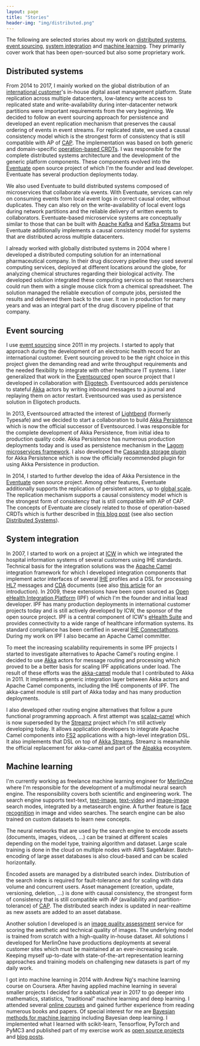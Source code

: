 ```yaml
---
layout: page
title: "Stories"
header-img: "img/distributed.png"
---
```


The following are selected stories about my work on [distributed systems](#distributed-systems), [event sourcing](#event-sourcing), 
[system integration](#system-integration) and [machine learning](#machine-learning). They primarily cover work that has 
been open-sourced but also some proprietary work.

## Distributed systems

From 2014 to 2017, I mainly worked on the global distribution of an [international customer](https://www.redbullmediahouse.com/)'s 
in-house digital asset management platform. State replication across multiple datacenters, low-latency write access to replicated 
state and write-availability during inter-datacenter network partitions were important requirements from the very beginning. 
We decided to follow an event sourcing approach for persistence and developed an event replication mechanism that preserves 
the causal ordering of events in event streams. For replicated state, we used a causal consistency model which is the strongest 
form of consistency that is still compatible with AP of [CAP](https://de.wikipedia.org/wiki/CAP-Theorem). The implementation 
was based on both generic and domain-specific [operation-based CRDTs](/2016/10/19/operation-based-crdt-framework/). I was 
responsible for the complete distributed systems architecture and the development of the generic platform components. 
These components evolved into the [Eventuate](https://github.com/RBMHTechnology/eventuate) open source project of which 
I'm the founder and lead developer. Eventuate has several production deployments today.

We also used Eventuate to build distributed systems composed of microservices that collaborate via events. With Eventuate,
services can rely on consuming events from local event logs in correct causal order, without duplicates. They can also rely 
on the write-availability of local event logs during network partitions and the reliable delivery of written events to 
collaborators. Eventuate-based microservice systems are conceptually similar to those that can be built with 
[Apache Kafka](http://kafka.apache.org/) and [Kafka Streams](http://kafka.apache.org/10/documentation/streams/) but 
Eventuate additionally implements a causal consistency model for systems that are distributed across multiple datacenters. 

I already worked with globally distributed systems in 2004 where I developed a distributed computing solution for an 
international pharmaceutical company. In their drug discovery pipeline they used several computing services, deployed at 
different locations around the globe, for analyzing chemical structures regarding their biological activity. The developed 
solution integrated these computing services so that researchers could run them with a single mouse click from a chemical 
spreadsheet. The solution managed the reliable execution of compute jobs, persisted the results and delivered them back 
to the user. It ran in production for many years and was an integral part of the drug discovery pipeline of that company.

## Event sourcing

I use [event sourcing](https://martinfowler.com/eaaDev/EventSourcing.html) since 2011 in my projects. I started to apply 
that approach during the development of an electronic health record for an international customer. Event sourcing proved 
to be the right choice in this project given the demanding read and write throughput requirements and the needed flexibility 
to integrate with other healthcare IT systems. I later generalized that work in the [Eventsourced](https://github.com/eligosource/eventsourced) 
open source project that I developed in collaboration with [Eligotech](http://www.eligotech.com/). Eventsourced adds 
persistence to stateful [Akka](https://akka.io/) actors by writing inbound messages to a journal and replaying them on 
actor restart. Eventsourced was used as persistence solution in Eligotech products. 

In 2013, Eventsourced attracted the interest of [Lightbend](https://www.lightbend.com/) (formerly Typesafe) and we decided 
to start a collaboration to build [Akka Persistence](https://doc.akka.io/docs/akka/current/persistence.html) which is now 
the official successor of Eventsourced. I was responsible for the complete development of Akka Persistence, from initial 
idea to production quality code. Akka Persistence has numerous production deployments today and is used as persistence 
mechanism in the [Lagom microservices framework](https://www.lagomframework.com/). I also developed the 
[Cassandra storage plugin](https://github.com/akka/akka-persistence-cassandra) for Akka Persistence which is now the 
officially recommended plugin for using Akka Persistence in production. 

In 2014, I started to further develop the idea of Akka Persistence in the [Eventuate](https://github.com/RBMHTechnology/eventuate) 
open source project. Among other features, Eventuate additionally supports the replication of persistent actors, up to 
[global scale](/2015/01/13/event-sourcing-at-global-scale/). The replication mechanism supports a causal consistency model 
which is the strongest form of consistency that is still compatible with AP of CAP. The concepts of Eventuate are closely 
related to those of operation-based CRDTs which is further described in [this blog post](/2016/10/19/operation-based-crdt-framework/) 
(see also section [Distributed Systems](#distributed-systems)). 

## System integration

In 2007, I started to work on a project at [ICW](https://icw-global.com/) in which we integrated the hospital information systems of several customers
using IHE standards. Technical basis for the integration solutions was the [Apache Camel](http://camel.apache.org/) 
integration framework for which I developed integration components that implement actor interfaces of several 
[IHE](https://www.ihe.net/) profiles and a DSL for processing  [HL7](http://www.hl7.org/) messages and 
[CDA](http://hl7.de/themen/hl7-cda-clinical-document-architecture/) documents (see also 
[this article](https://dzone.com/articles/introduction-open-ehealth) for an introduction). In 2009, these extensions have 
been open sourced as [Open eHealth Integration Platform](http://oehf.github.io/ipf/) (IPF) of which I'm the founder and 
initial lead developer. IPF has many production deployments in international customer projects today and is still actively 
developed by ICW, the sponsor of the open source project. IPF is a central component of ICW's 
[eHealth Suite](https://icw-global.com/icw-ehealth-suite/) and provides connectivity to a wide range of healthcare information 
systems. Its standard compliance has been certified in several [IHE Connectathons](https://www.ihe.net/connectathon.aspx). 
During my work on IPF I also became an Apache Camel committer. 

To meet the increasing scalability requirements in some IPF projects I started to investigate alternatives to Apache Camel's 
routing engine. I decided to use [Akka](https://akka.io/) actors for message routing and processing which proved to be a 
better basis for scaling IPF applications under load. The result of these efforts was the 
[akka-camel](https://doc.akka.io/docs/akka/2.5.4/scala/camel.html) module that I contributed to Akka in 2011. It implements 
a generic integration layer between Akka actors and Apache Camel components, including the IHE components of IPF. The 
akka-camel module is still part of Akka today and has many production deployments.

I also developed other routing engine alternatives that follow a pure functional programming approach. A first attempt was 
[scalaz-camel](https://github.com/krasserm/scalaz-camel) which is now superseded by the [Streamz](https://github.com/krasserm/streamz) 
project which I'm still actively developing today. It allows application developers to integrate Apache Camel components 
into [FS2](https://github.com/functional-streams-for-scala/fs2) applications with a high-level integration DSL. It also 
implements that DSL on top of [Akka Streams](https://doc.akka.io/docs/akka/current/stream/index.html). Streamz is meanwhile 
the official replacement for akka-camel and part of the [Alpakka](https://github.com/akka/alpakka) ecosystem.

## Machine learning

I'm currently working as freelance machine learning engineer for [MerlinOne](https://merlinone.com/) where I'm responsible 
for the development of a multimodal neural search engine. The responsibility covers both scientific and engineering work. 
The search engine supports text-text, [text-image](https://merlinone.com/nomad/), [text-video](https://merlinone.com/nomad-for-video/)
and [image-image](https://merlinone.com/solutions/merlin-ai-visual-similarity/) search modes, integrated by a metasearch 
engine. A further feature is [face recognition](https://merlinone.com/solutions/merlin-ai-facial-recognition/) in image
and video searches. The search engine can be also trained on custom datasets to learn new concepts.

The neural networks that are used by the search engine to encode assets (documents, images, videos, ...) can be trained
at different scales depending on the model type, training algorithm and dataset. Large scale training is done in the 
cloud on multiple nodes with AWS SageMaker. Batch-encoding of large asset databases is also cloud-based and can be 
scaled horizontally. 

Encoded assets are managed by a distributed search index. Distribution of the search index is required for fault-tolerance 
and for scaling with data volume and concurrent users. Asset management (creation, update, versioning, deletion, ...) 
is done with causal consistency, the strongest form of consistency that is still compatible with AP (availability and 
partition-tolerance) of [CAP](https://en.wikipedia.org/wiki/CAP_theorem). The distributed search index is updated in 
near-realtime as new assets are added to an asset database.

Another solution I developed is an [image quality assessment](https://merlinone.com/solutions/merlin-ai-impact/) service
for scoring the aesthetic and technical quality of images. The underlying model is trained from scratch with a high-quality 
in-house dataset. All solutions I developed for MerlinOne have productions deployments at several customer sites which 
must be maintained at an ever-increasing scale. Keeping myself up-to-date with state-of-the-art representation learning 
approaches and training models on challenging new datasets is part of my daily work.

I got into machine learning in 2014 with Andrew Ng's machine learning course on Coursera. After having applied
machine learning in several smaller projects I decided for a sabbatical year in 2017 to go deeper into mathematics,
statistics, "traditional" machine learning and deep learning. I attended several [online courses](/resume#certifications)
and gained further experience from reading numerous books and papers. Of special interest for me are [Bayesian methods 
for machine learning](https://github.com/krasserm/bayesian-machine-learning) including Bayesian deep learning. I 
implemented what I learned with scikit-learn, Tensorflow, PyTorch and PyMC3 and published part of my exercise work 
as [open source projects](/resume#open-source-projects) and [blog posts](/).
